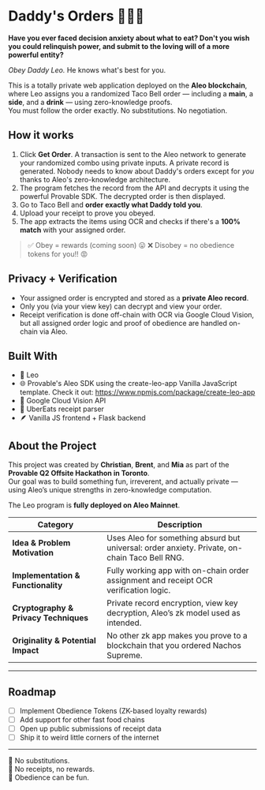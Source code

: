# Daddy's Orders 🍟🌯🥤

**Have you ever faced decision anxiety about what to eat? Don't you wish you could relinquish power, and submit to the loving will of a more powerful entity?**

_Obey Daddy Leo._ He knows what's best for you.

This is a totally private web application deployed on the **Aleo blockchain**, where Leo assigns you a randomized Taco Bell order — including a **main**, a **side**, and a **drink** — using zero-knowledge proofs.  
You must follow the order exactly. No substitutions. No negotiation.

## How it works

1. Click **Get Order**. A transaction is sent to the Aleo network to generate your randomized combo using private inputs. A private record is generated. Nobody needs to know about Daddy's orders except for *you* thanks to Aleo's zero-knowledge architecture.
2. The program fetches the record from the API and decrypts it using the powerful Provable SDK. The decrypted order is then displayed.
3. Go to Taco Bell and **order exactly what Daddy told you**.
4. Upload your receipt to prove you obeyed.
5. The app extracts the items using OCR and checks if there's a **100% match** with your assigned order.

> ✅ Obey = rewards (coming soon)  😛
> ❌ Disobey = no obedience tokens for you!! 😡

## Privacy + Verification

- Your assigned order is encrypted and stored as a **private Aleo record**.
- Only you (via your view key) can decrypt and view your order.
- Receipt verification is done off-chain with OCR via Google Cloud Vision, but all assigned order logic and proof of obedience are handled on-chain via Aleo.

## Built With

- 🧠 Leo
- 🌐 Provable's Aleo SDK using the create-leo-app Vanilla JavaScript template. Check it out: https://www.npmjs.com/package/create-leo-app
- 📸 Google Cloud Vision API
- 🧾 UberEats receipt parser
- 🪶 Vanilla JS frontend + Flask backend

## About the Project

This project was created by **Christian**, **Brent**, and **Mia** as part of the **Provable Q2 Offsite Hackathon in Toronto**.  
Our goal was to build something fun, irreverent, and actually private — using Aleo’s unique strengths in zero-knowledge computation.

The Leo program is **fully deployed on Aleo Mainnet**.


| Category                     | Description                                                                                  
|-----------------------------|----------------------------------------------------------------------------------------------
| **Idea & Problem Motivation** | Uses Aleo for something absurd but universal: order anxiety. Private, on-chain Taco Bell RNG.
| **Implementation & Functionality** | Fully working app with on-chain order assignment and receipt OCR verification logic.
| **Cryptography & Privacy Techniques** | Private record encryption, view key decryption, Aleo’s zk model used as intended.
| **Originality & Potential Impact** | No other zk app makes you prove to a blockchain that you ordered Nachos Supreme.

---

## Roadmap

- [ ] Implement Obedience Tokens (ZK-based loyalty rewards)
- [ ] Add support for other fast food chains
- [ ] Open up public submissions of receipt data
- [ ] Ship it to weird little corners of the internet

---

🛑 No substitutions.  
🧾 No receipts, no rewards.  
🦀 Obedience can be fun.

